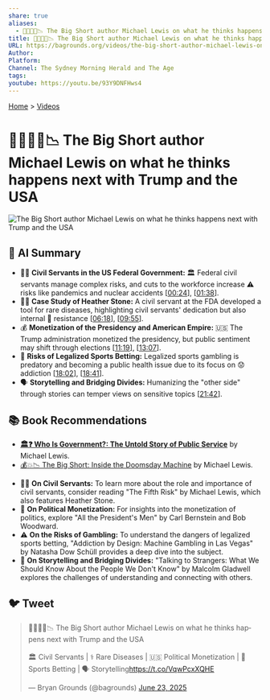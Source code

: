 ```yaml
---
share: true
aliases:
  - 👹👀🇺🇸📉 The Big Short author Michael Lewis on what he thinks happens next with Trump and the USA
title: 👹👀🇺🇸📉 The Big Short author Michael Lewis on what he thinks happens next with Trump and the USA
URL: https://bagrounds.org/videos/the-big-short-author-michael-lewis-on-what-he-thinks-happens-next-with-trump-and-the-usa
Author: 
Platform: 
Channel: The Sydney Morning Herald and The Age
tags: 
youtube: https://youtu.be/93Y9DNFHws4
---
```

[Home](../index.md) > [Videos](./index.md)  
# 👹👀🇺🇸📉 The Big Short author Michael Lewis on what he thinks happens next with Trump and the USA  
![The Big Short author Michael Lewis on what he thinks happens next with Trump and the USA](https://youtu.be/93Y9DNFHws4)  
  
## 🤖 AI Summary  
* 🧑‍💼 **Civil Servants in the US Federal Government:** 🏛️ Federal civil servants manage complex risks, and cuts to the workforce increase ⚠️ risks like pandemics and nuclear accidents \[[00:24](http://www.youtube.com/watch?v=93Y9DNFHws4&t=24)\], \[[01:38](http://www.youtube.com/watch?v=93Y9DNFHws4&t=98)\].  
* 👩‍⚕️ **Case Study of Heather Stone:** A civil servant at the FDA developed a tool for rare diseases, highlighting civil servants' dedication but also internal 🚧 resistance \[[06:18](http://www.youtube.com/watch?v=93Y9DNFHws4&t=378)\], \[[09:55](http://www.youtube.com/watch?v=93Y9DNFHws4&t=595)\].  
* 💰 **Monetization of the Presidency and American Empire:** 🇺🇸 The Trump administration monetized the presidency, but public sentiment may shift through elections \[[11:19](http://www.youtube.com/watch?v=93Y9DNFHws4&t=679)\], \[[13:07](http://www.youtube.com/watch?v=93Y9DNFHws4&t=787)\].  
* 🎰 **Risks of Legalized Sports Betting:** Legalized sports gambling is predatory and becoming a public health issue due to its focus on 😟 addiction \[[18:02](http://www.youtube.com/watch?v=93Y9DNFHws4&t=1082)\], \[[18:41](http://www.youtube.com/watch?v=93Y9DNFHws4&t=1121)\].  
* 🗣️ **Storytelling and Bridging Divides:** Humanizing the "other side" through stories can temper views on sensitive topics \[[21:42](http://www.youtube.com/watch?v=93Y9DNFHws4&t=1302)\].  
  
## 📚 Book Recommendations  
- **[🏛️❓ Who Is Government?: The Untold Story of Public Service](../books/who-is-government-the-untold-story-of-public-service.md)** by Michael Lewis.  
- [💰💥📉 The Big Short: Inside the Doomsday Machine](../books/the-big-short-inside-the-doomsday-machine.md) by Michael Lewis.  
* 🧑‍💼 **On Civil Servants:** To learn more about the role and importance of civil servants, consider reading "The Fifth Risk" by Michael Lewis, which also features Heather Stone.  
* 💸 **On Political Monetization:** For insights into the monetization of politics, explore "All the President's Men" by Carl Bernstein and Bob Woodward.  
* ⚠️ **On the Risks of Gambling:** To understand the dangers of legalized sports betting, "Addiction by Design: Machine Gambling in Las Vegas" by Natasha Dow Schüll provides a deep dive into the subject.  
* 🤝 **On Storytelling and Bridging Divides:** "Talking to Strangers: What We Should Know About the People We Don't Know" by Malcolm Gladwell explores the challenges of understanding and connecting with others.  
  
## 🐦 Tweet  
<blockquote class="twitter-tweet" data-theme="dark"><p lang="en" dir="ltr">👹👀🇺🇸📉 The Big Short author Michael Lewis on what he thinks happens next with Trump and the USA<br><br>🏛️ Civil Servants | ⚕️ Rare Diseases | 🇺🇸 Political Monetization | 🎰 Sports Betting | 🗣️ Storytelling<a href="https://t.co/VqwPcxXQHE">https://t.co/VqwPcxXQHE</a></p>&mdash; Bryan Grounds (@bagrounds) <a href="https://twitter.com/bagrounds/status/1937293565073518818?ref_src=twsrc%5Etfw">June 23, 2025</a></blockquote> <script async src="https://platform.twitter.com/widgets.js" charset="utf-8"></script>